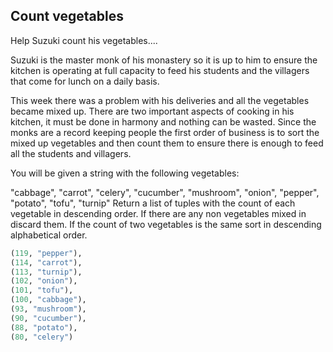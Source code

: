 ## Count vegetables

Help Suzuki count his vegetables....

Suzuki is the master monk of his monastery so it is up to him to ensure the kitchen is operating at full capacity to
feed his students and the villagers that come for lunch on a daily basis.

This week there was a problem with his deliveries and all the vegetables became mixed up. There are two important
aspects of cooking in his kitchen, it must be done in harmony and nothing can be wasted. Since the monks are a record
keeping people the first order of business is to sort the mixed up vegetables and then count them to ensure there is
enough to feed all the students and villagers.

You will be given a string with the following vegetables:

"cabbage", "carrot", "celery", "cucumber", "mushroom", "onion", "pepper", "potato", "tofu", "turnip"
Return a list of tuples with the count of each vegetable in descending order. If there are any non vegetables mixed in
discard them. If the count of two vegetables is the same sort in descending alphabetical order.

``` python
(119, "pepper"),
(114, "carrot"),
(113, "turnip"),
(102, "onion"),
(101, "tofu"),
(100, "cabbage"),
(93, "mushroom"),
(90, "cucumber"),
(88, "potato"),
(80, "celery")
```